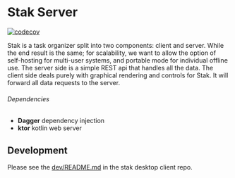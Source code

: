 # Stak Server
[![codecov](https://codecov.io/gh/fru1tstand/fm-stak-server/branch/master/graph/badge.svg)](https://codecov.io/gh/fru1tstand/fm-stak-server)  

Stak is a task organizer split into two components: client and server. While the end result is the
same; for scalability, we want to allow the option of self-hosting for multi-user systems, and
portable mode for individual offline use. The server side is a simple REST api that handles all the
data. The client side deals purely with graphical rendering and controls for Stak. It will forward
all data requests to the server.

###### Dependencies
+ **Dagger** dependency injection
+ **ktor** kotlin web server

## Development
Please see the [dev/README.md](https://github.com/fru1tstand/fm-stak/blob/master/dev/README.md) in
the stak desktop client repo.
